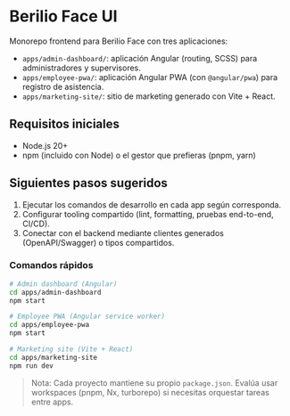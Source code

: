 # Berilio Face UI

Monorepo frontend para Berilio Face con tres aplicaciones:

- `apps/admin-dashboard/`: aplicación Angular (routing, SCSS) para administradores y supervisores.
- `apps/employee-pwa/`: aplicación Angular PWA (con `@angular/pwa`) para registro de asistencia.
- `apps/marketing-site/`: sitio de marketing generado con Vite + React.

## Requisitos iniciales

- Node.js 20+
- npm (incluido con Node) o el gestor que prefieras (pnpm, yarn)

## Siguientes pasos sugeridos

1. Ejecutar los comandos de desarrollo en cada app según corresponda.
2. Configurar tooling compartido (lint, formatting, pruebas end-to-end, CI/CD).
3. Conectar con el backend mediante clientes generados (OpenAPI/Swagger) o tipos compartidos.

### Comandos rápidos

```bash
# Admin dashboard (Angular)
cd apps/admin-dashboard
npm start

# Employee PWA (Angular service worker)
cd apps/employee-pwa
npm start

# Marketing site (Vite + React)
cd apps/marketing-site
npm run dev
```

> Nota: Cada proyecto mantiene su propio `package.json`. Evalúa usar workspaces (pnpm, Nx, turborepo) si necesitas orquestar tareas entre apps.
